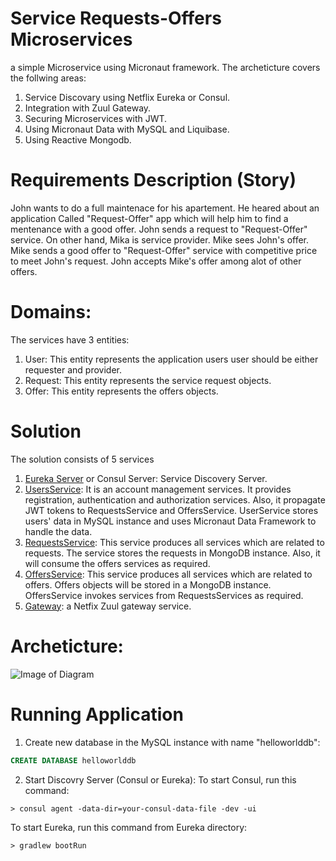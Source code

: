 # Service Requests-Offers Microservices

a simple Microservice using Micronaut framework. The archeticture covers the follwing areas:
1. Service Discovary using Netflix Eureka or Consul.
2. Integration with Zuul Gateway.
3. Securing Microservices with JWT.
4. Using Micronaut Data with MySQL and Liquibase.
5. Using Reactive Mongodb.



# Requirements Description (Story)
  
  John wants to do a full maintenace for his apartement. He heared about an application Called "Request-Offer" app which will help him to find a mentenance with a good offer. John sends a request to "Request-Offer" service. On other hand, Mika is service provider. Mike sees John's offer. Mike sends a good offer to "Request-Offer" service with competitive price to meet John's request. John accepts Mike's offer among alot of other offers.

# Domains: 
The services have 3 entities:

1. User: This entity represents the application users  user should be either requester and provider.
2. Request: This entity represents the service request objects.
3. Offer: This entity represents the offers objects.

# Solution
The solution consists of 5 services 
1. [Eureka Server](https://start.spring.io/#!type=gradle-project&language=java&platformVersion=2.2.0.RELEASE&packaging=jar&jvmVersion=1.8&groupId=io.hashimati&artifactId=eureka&name=eureka&description=Demo%20project%20for%20Spring%20Boot&packageName=io.hashimati.eureka&dependencies=cloud-eureka) or Consul Server: Service Discovery Server. 
2. [UsersService](https://www.microstarter.io/?g=io.hashimati&artifact=UsersService&build=Gradle&language=Java&profile=service&port=8888&javaVersion=8&d=security-jwt,discovery-eureka,liquibase): It is an account management services. It provides registration, authentication and authorization services. Also, it propagate JWT tokens to RequestsService and OffersService. UserService stores users' data in MySQL instance and uses Micronaut Data Framework to handle the data. 
3.  [RequestsService](https://www.microstarter.io/?g=io.hashimati&artifact=RequestsService&build=Gradle&language=Java&profile=service&port=-1&javaVersion=8&d=discovery-eureka,security-jwt,mongo-reactive): This service produces all services which are related to requests. The service stores the requests in MongoDB instance. Also, it will consume the offers services as required.  
4. [OffersService](https://www.microstarter.io/?g=io.hashimati&artifact=OffersService&build=Gradle&language=Java&profile=service&port=-1&javaVersion=8&d=discovery-eureka,security-jwt,mongo-reactive): This service produces all services which are related to offers. Offers objects will be stored in a MongoDB instance. OffersService invokes services from RequestsServices as required. 
5. [Gateway](https://start.spring.io/#!type=gradle-project&language=java&platformVersion=2.2.0.RELEASE&packaging=jar&jvmVersion=1.8&groupId=io.hashimati&artifactId=gateway&name=gateway&description=Demo%20project%20for%20Spring%20Boot&packageName=io.hashimati.gateway&dependencies=cloud-zuul,oauth2-resource-server,cloud-eureka,cloud-starter-consul-discovery,thymeleaf):  a Netfix Zuul gateway service. 

# Archeticture: 

![Image of Diagram](https://github.com/hashimati/Service-Requests-Offers-Microservices/raw/master/requests_offers_services.png)



# Running Application
1. Create new database in the MySQL instance with name "helloworlddb": 
```sql
CREATE DATABASE helloworlddb
```
2. Start Discovry Server (Consul or Eureka):
To start Consul, run this command:
```
> consul agent -data-dir=your-consul-data-file -dev -ui
```
To start Eureka, run this command from Eureka directory: 
```
> gradlew bootRun
```


